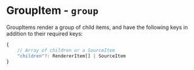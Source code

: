 # GroupItem - `group`

GroupItems render a group of child items, and have the following keys in addition to their required keys:

```typescript
{
    // Array of children or a SourceItem
    "children"?: RendererItem[] | SourceItem
}
```